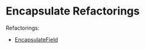 <!--
GENERATED FILE - DO NOT EDIT
This file was generated by [MarkdownSnippets](https://github.com/SimonCropp/MarkdownSnippets).
Source File: /docs/Encapsulate/mdsource/README.source.md
To change this file edit the source file and then execute ./run_markdown_templates.sh.
-->

# Encapsulate Refactorings

Refactorings:

* [EncapsulateField](EncapsulateField/)
